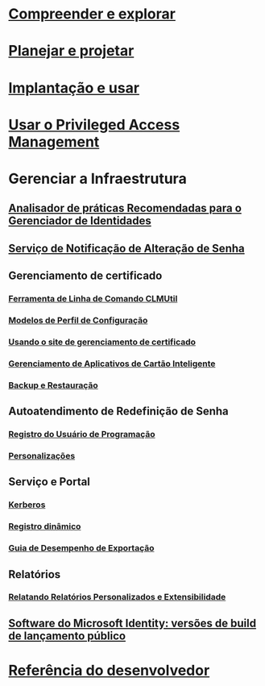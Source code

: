 
# [Compreender e explorar](/microsoft-identity-manager/understand-explore/microsoft-identity-manager-2016)

# [Planejar e projetar](/microsoft-identity-manager/plan-design/microsoft-identity-manager-2016-supported-platforms)

# [Implantação e usar](/microsoft-identity-manager/deploy-use/microsoft-identity-manager-deploy)

# [Usar o Privileged Access Management](/microsoft-identity-manager/pam/privileged-identity-management-for-active-directory-domain-services)

# Gerenciar a Infraestrutura

## [Analisador de práticas Recomendadas para o Gerenciador de Identidades](https://technet.microsoft.com/library/jj203402)

## [Serviço de Notificação de Alteração de Senha](https://technet.microsoft.com/library/e27c0bc6-c808-4fdb-9e59-58feeb419308)

## Gerenciamento de certificado

### [Ferramenta de Linha de Comando CLMUtil](https://technet.microsoft.com/library/cc720647)

### [Modelos de Perfil de Configuração](https://technet.microsoft.com/library/cc708656)

### [Usando o site de gerenciamento de certificado](https://technet.microsoft.com/library/cc720560)

### [Gerenciamento de Aplicativos de Cartão Inteligente](https://technet.microsoft.com/library/cc708681)

### [Backup e Restauração](https://technet.microsoft.com/library/dd883245)

## Autoatendimento de Redefinição de Senha

### [Registro do Usuário de Programação](https://technet.microsoft.com/library/jj134294)

### [Personalizações](https://technet.microsoft.com/library/jj134312)

## Serviço e Portal

### [Kerberos](https://technet.microsoft.com/library/jj134299)

### [Registro dinâmico](/microsoft-identity-manager/infrastructure/mim-service-dynamic-logging)

### [Guia de Desempenho de Exportação](https://technet.microsoft.com/library/hh322883)

## Relatórios

### [Relatando Relatórios Personalizados e Extensibilidade](https://technet.microsoft.com/library/jj133861)

## [Software do Microsoft Identity: versões de build de lançamento público](https://blogs.technet.microsoft.com/iamsupport/idmbuildversions/)

# [Referência do desenvolvedor](/microsoft-identity-manager/reference/microsoft-identity-manager-2016-developer-reference)
